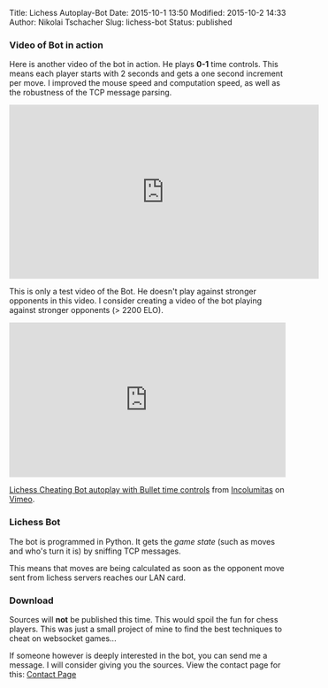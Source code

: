 Title: Lichess Autoplay-Bot
Date: 2015-10-1 13:50
Modified: 2015-10-2 14:33
Author: Nikolai Tschacher
Slug: lichess-bot
Status: published

### Video of Bot in action

Here is another video of the bot in action. He plays **0-1** time controls. This means each player starts with 2 seconds and gets a one second
increment per move. I improved the mouse speed and computation speed, as well as the robustness of the TCP message parsing.

<iframe width="560" height="315" src="https://www.youtube.com/embed/ncF9mqd-iko" frameborder="0" allowfullscreen></iframe>

This is only a test video of the Bot. He doesn't play against stronger opponents in this video. I consider creating a video of the bot playing against stronger opponents (> 2200 ELO).

<iframe src="https://player.vimeo.com/video/141043509" width="500" height="280" frameborder="0" webkitallowfullscreen mozallowfullscreen allowfullscreen></iframe> <p><a href="https://vimeo.com/141043509">Lichess Cheating Bot autoplay with Bullet time controls</a> from <a href="https://vimeo.com/user24568030">Incolumitas</a> on <a href="https://vimeo.com">Vimeo</a>.</p>

### Lichess Bot

The bot is programmed in Python. It gets the *game state* (such as moves and who's turn it is) by sniffing TCP messages.

This means that moves are being calculated as soon as the opponent move sent from lichess servers reaches our
LAN card.

### Download

Sources will **not** be published this time. This would spoil the fun for chess players. This was just a small project of mine to find the best techniques to cheat on websocket games...

If someone however is deeply interested in the bot, you can send me a message. I will consider giving you the sources. View
the contact page for this: [Contact Page]({filename}/pages/contact.md)
